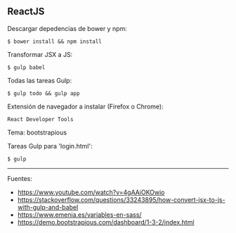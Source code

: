 ## ReactJS

Descargar depedencias de bower y npm:
    
    $ bower install && npm install

Transformar JSX a JS:

    $ gulp babel

Todas las tareas Gulp:

    $ gulp todo && gulp app

Extensión de navegador a instalar (Firefox o Chrome):

    React Developer Tools

Tema: bootstrapious

Tareas Gulp para 'login.html':

    $ gulp 

---

Fuentes:

+ https://www.youtube.com/watch?v=4gAAiOKOwio
+ https://stackoverflow.com/questions/33243895/how-convert-jsx-to-js-with-gulp-and-babel
+ https://www.emenia.es/variables-en-sass/
+ https://demo.bootstrapious.com/dashboard/1-3-2/index.html